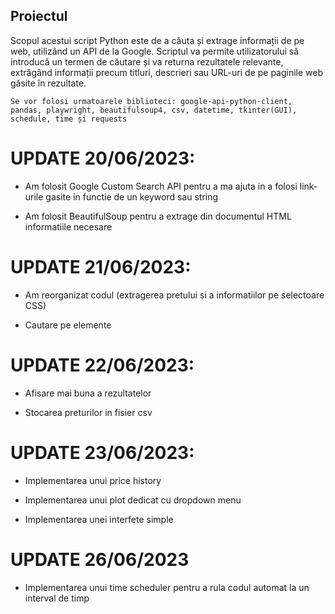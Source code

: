 ## Proiectul

  Scopul acestui script Python este de a căuta și extrage informații de pe web, utilizând un API de la Google. 
Scriptul va permite utilizatorului să introducă un termen de căutare și va returna rezultatele relevante, extrăgând informații precum titluri, 
descrieri sau URL-uri de pe paginile web găsite în rezultate.


 `Se vor folosi urmatoarele biblioteci: google-api-python-client, pandas, playwright, beautifulsoup4, csv, datetime, tkinter(GUI), schedule, time și requests`

# UPDATE 20/06/2023: 
- Am folosit Google Custom Search API pentru a ma ajuta in a folosi link-urile gasite in functie de un keyword sau string

- Am folosit BeautifulSoup pentru a extrage din documentul HTML informatiile necesare

# UPDATE 21/06/2023:
- Am reorganizat codul (extragerea pretului si a informatiilor pe selectoare CSS)

- Cautare pe elemente

# UPDATE 22/06/2023:
- Afisare mai buna a rezultatelor

- Stocarea preturilor in fisier csv

# UPDATE 23/06/2023:
- Implementarea unui price history

- Implementarea unui plot dedicat cu dropdown menu

- Implementarea unei interfete simple

# UPDATE 26/06/2023
- Implementarea unui time scheduler pentru a rula codul automat la un interval de timp
